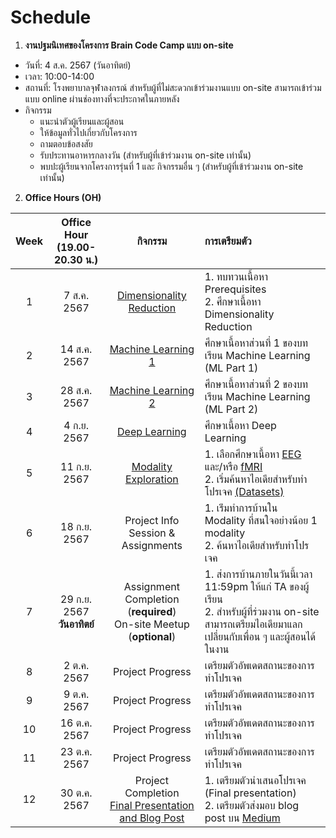 # Schedule

1. **งานปฐมนิเทศของโครงการ Brain Code Camp แบบ on-site**

- วันที่: 4 ส.ค. 2567 (วันอาทิตย์)
- เวลา: 10:00-14:00
- สถานที่: โรงพยาบาลจุฬาลงกรณ์ สำหรับผู้ที่ไม่สะดวกเข้าร่วมงานแบบ on-site สามารถเข้าร่วมแบบ online ผ่านช่องทางที่จะประกาศในภายหลัง
- กิจกรรม
  - แนะนำตัวผู้เรียนและผู้สอน
  - ให้ข้อมูลทั่วไปเกี่ยวกับโครงการ
  - ถามตอบข้อสงสัย
  - รับประทานอาหารกลางวัน (สำหรับผู้ที่เข้าร่วมงาน on-site เท่านั้น)
  - พบปะผู้เรียนจากโครงการรุ่นที่ 1 และ กิจกรรมอื่น ๆ (สำหรับผู้ที่เข้าร่วมงาน on-site เท่านั้น)

2. **Office Hours (OH)**

| Week | Office Hour <br> (19.00-20.30 น.) |                                               กิจกรรม                                               | การเตรียมตัว                                                                                                                                                                                                           |
| :--: | :-------------------------------: | :-------------------------------------------------------------------------------------------------: | :--------------------------------------------------------------------------------------------------------------------------------------------------------------------------------------------------------------------- |
|  1   |            7 ส.ค. 2567            |        [Dimensionality Reduction](/Fundamentals/DimensionalityReduction/dim_reduct_intro.md)        | 1. ทบทวนเนื้อหา Prerequisites <br> 2. ศึกษาเนื้อหา Dimensionality Reduction                                                                                                                                            |
|  2   |           14 ส.ค. 2567            |                [Machine Learning 1](/Fundamentals/MachineLearning/ml_part1_intro.md)                | ศึกษาเนื้อหาส่วนที่ 1 ของบทเรียน Machine Learning (ML Part 1)                                                                                                                                                          |
|  3   |           28 ส.ค. 2567            |                [Machine Learning 2](/Fundamentals/MachineLearning/ml_part2_intro.md)                | ศึกษาเนื้อหาส่วนที่ 2 ของบทเรียน Machine Learning (ML Part 2)                                                                                                                                                          |
|  4   |            4 ก.ย. 2567            |                 [Deep Learning](/Fundamentals/DeepLearning/deep_learning_intro.md)                  | ศึกษาเนื้อหา Deep Learning                                                                                                                                                                                             |
|  5   |           11 ก.ย. 2567            |          [Modality Exploration](/Fundamentals/ModalityExploration/modality-exploration.md)          | 1. เลือกศึกษาเนื้อหา [EEG](/Fundamentals/ModalityExploration/EEG/EEG.md) และ/หรือ [fMRI](/Fundamentals/ModalityExploration/fMRI/fMRI.md) <br> 2. เริ่มค้นหาไอเดียสำหรับทำโปรเจค [(Datasets)](/GeneralInfo/datasets.md) |
|  6   |           18 ก.ย. 2567            |                                 Project Info Session & Assignments                                  | 1. เร่ิมทำการบ้านใน Modality ที่สนใจอย่างน้อย 1 modality <br> 2. ค้นหาไอเดียสำหรับทำโปรเจค                                                                                                                             |
|  7   | 29 ก.ย. 2567 <br> **วันอาทิตย์**  |               Assignment Completion (**required**) <br> On-site Meetup (**optional**)               | 1. ส่งการบ้านภายในวันนี้เวลา 11:59pm ให้แก่ TA ของผู้เรียน <br> 2. สำหรับผู้ที่ร่วมงาน on-site สามารถเตรียมไอเดียมาแลกเปลี่ยนกับเพื่อน ๆ และผู้สอนได้ในงาน                                                             |
|  8   |            2 ต.ค. 2567            |                                          Project Progress                                           | เตรียมตัวอัพเดตสถานะของการทำโปรเจค                                                                                                                                                                                     |
|  9   |            9 ต.ค. 2567            |                                          Project Progress                                           | เตรียมตัวอัพเดตสถานะของการทำโปรเจค                                                                                                                                                                                     |
|  10  |           16 ต.ค. 2567            |                                          Project Progress                                           | เตรียมตัวอัพเดตสถานะของการทำโปรเจค                                                                                                                                                                                     |
|  11  |           23 ต.ค. 2567            |                                          Project Progress                                           | เตรียมตัวอัพเดตสถานะของการทำโปรเจค                                                                                                                                                                                     |
|  12  |           30 ต.ค. 2567            | Project Completion <br> [Final Presentation and Blog Post](/GeneralInfo/graduation_requirements.md) | 1. เตรียมตัวนำเสนอโปรเจค (Final presentation) <br> 2. เตรียมตัวส่งมอบ blog post บน [Medium](https://medium.com/)                                                                                                       |
